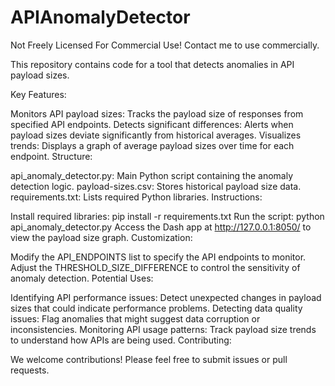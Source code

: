 # APIAnomalyDetector

Not Freely Licensed For Commercial Use! Contact me to use commercially. 

This repository contains code for a tool that detects anomalies in API payload sizes.

 Key Features:

Monitors API payload sizes: Tracks the payload size of responses from specified API endpoints.
Detects significant differences: Alerts when payload sizes deviate significantly from historical averages.
Visualizes trends: Displays a graph of average payload sizes over time for each endpoint.
 Structure:

api_anomaly_detector.py: Main Python script containing the anomaly detection logic.
payload-sizes.csv: Stores historical payload size data.
requirements.txt: Lists required Python libraries.
 Instructions:

Install required libraries: pip install -r requirements.txt
Run the script: python api_anomaly_detector.py
Access the Dash app at http://127.0.0.1:8050/ to view the payload size graph.
 Customization:

Modify the API_ENDPOINTS list to specify the API endpoints to monitor.
Adjust the THRESHOLD_SIZE_DIFFERENCE to control the sensitivity of anomaly detection.
 Potential Uses:

Identifying API performance issues: Detect unexpected changes in payload sizes that could indicate performance problems.
Detecting data quality issues: Flag anomalies that might suggest data corruption or inconsistencies.
Monitoring API usage patterns: Track payload size trends to understand how APIs are being used.
 Contributing:

 We welcome contributions! Please feel free to submit issues or pull requests.

